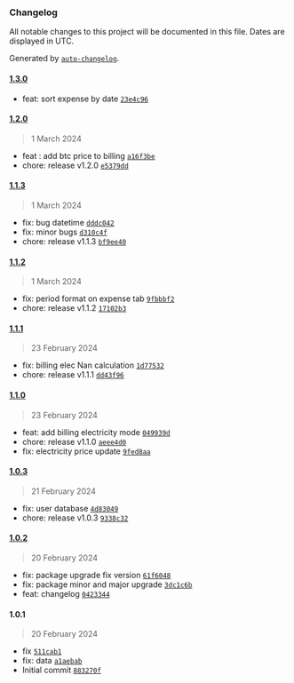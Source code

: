### Changelog

All notable changes to this project will be documented in this file. Dates are displayed in UTC.

Generated by [`auto-changelog`](https://github.com/CookPete/auto-changelog).

#### [1.3.0](https://github.com/CleanSatMining/tokensender/compare/1.2.0...1.3.0)

- feat: sort expense by date [`23e4c96`](https://github.com/CleanSatMining/tokensender/commit/23e4c96eff40e3369223fd15797e5c3e45eb5b2f)

#### [1.2.0](https://github.com/CleanSatMining/tokensender/compare/1.1.3...1.2.0)

> 1 March 2024

- feat : add btc price to billing [`a16f3be`](https://github.com/CleanSatMining/tokensender/commit/a16f3be410e673d1715a0b9cb0d8cf8ceb0d4168)
- chore: release v1.2.0 [`e5379dd`](https://github.com/CleanSatMining/tokensender/commit/e5379ddd304b8dcf5b8360dbd55d7208e2cd8a66)

#### [1.1.3](https://github.com/CleanSatMining/tokensender/compare/1.1.2...1.1.3)

> 1 March 2024

- fix: bug datetime [`dddc042`](https://github.com/CleanSatMining/tokensender/commit/dddc042c69a17ca3c82339376f06f7e75baf880d)
- fix: minor bugs [`d310c4f`](https://github.com/CleanSatMining/tokensender/commit/d310c4f539050bc1e538c5819079cedbdc799397)
- chore: release v1.1.3 [`bf9ee40`](https://github.com/CleanSatMining/tokensender/commit/bf9ee406ec4b4d4ec690f63f689ff325d52f1087)

#### [1.1.2](https://github.com/CleanSatMining/tokensender/compare/1.1.1...1.1.2)

> 1 March 2024

- fix: period format on expense tab [`9fbbbf2`](https://github.com/CleanSatMining/tokensender/commit/9fbbbf25b318fd49d13ec5dfd93609c37a5ddabc)
- chore: release v1.1.2 [`17102b3`](https://github.com/CleanSatMining/tokensender/commit/17102b3ebf9f17e1de5bd70515cb209d6b030483)

#### [1.1.1](https://github.com/CleanSatMining/tokensender/compare/1.1.0...1.1.1)

> 23 February 2024

- fix: billing elec Nan calculation [`1d77532`](https://github.com/CleanSatMining/tokensender/commit/1d77532f53f1d680a580c9d0966802afec44e822)
- chore: release v1.1.1 [`dd43f96`](https://github.com/CleanSatMining/tokensender/commit/dd43f967988c0a7cf3c8e6425e5613ceccca28b3)

#### [1.1.0](https://github.com/CleanSatMining/tokensender/compare/1.0.3...1.1.0)

> 23 February 2024

- feat: add billing electricity mode [`049939d`](https://github.com/CleanSatMining/tokensender/commit/049939dffdb37fb7b2936428c2671a87bb2498cc)
- chore: release v1.1.0 [`aeee4d0`](https://github.com/CleanSatMining/tokensender/commit/aeee4d076c5989fc0462850f74f41f3439a926d1)
- fix: electricity price update [`9fed8aa`](https://github.com/CleanSatMining/tokensender/commit/9fed8aa12d78a41f0ccdaaa9e1de1e70debad45a)

#### [1.0.3](https://github.com/CleanSatMining/tokensender/compare/1.0.2...1.0.3)

> 21 February 2024

- fix: user database [`4d83049`](https://github.com/CleanSatMining/tokensender/commit/4d830496b99beb62c0637e5a994dcec93a4084e1)
- chore: release v1.0.3 [`9338c32`](https://github.com/CleanSatMining/tokensender/commit/9338c32eea35aa8d930d52e63f4f7f1188354a32)

#### [1.0.2](https://github.com/CleanSatMining/tokensender/compare/1.0.1...1.0.2)

> 20 February 2024

- fix: package upgrade fix version [`61f6048`](https://github.com/CleanSatMining/tokensender/commit/61f6048af96f0f88214b59c3e5353c50508e1277)
- fix: package minor and major upgrade [`3dc1c6b`](https://github.com/CleanSatMining/tokensender/commit/3dc1c6b85f983c14915db8a6d7101837181f012b)
- feat: changelog [`0423344`](https://github.com/CleanSatMining/tokensender/commit/0423344a29b91cd2a11a533d8971a4df6371798e)

#### 1.0.1

> 20 February 2024

- fix [`511cab1`](https://github.com/CleanSatMining/tokensender/commit/511cab1fb36bd8ee3b7158b328042ed89c38a7d6)
- fix: data [`a1aebab`](https://github.com/CleanSatMining/tokensender/commit/a1aebab38d983a36c9ee11126f7fc83ea517feb7)
- Initial commit [`883270f`](https://github.com/CleanSatMining/tokensender/commit/883270f8f2961762abdd0b9c4b30cec8adb91127)
